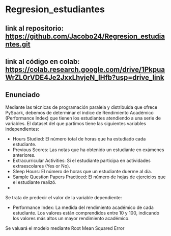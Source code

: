 # Regresion_estudiantes

## link al repositorio: https://github.com/Jacobo24/Regresion_estudiantes.git

## link al código en colab: https://colab.research.google.com/drive/1PkpuaWrZL0rVDE4Je2JxxLhvjeN_lHfb?usp=drive_link

## Enunciado
Mediante las técnicas de programación paralela y distribuida que ofrece PySpark, debemos de determinar el 
índice de Rendimiento Académico (Performance Index) que tienen los estudiantes atendiendo a una serie de 
variables.
El dataset del que partimos tiene las siguientes variables independientes:
- Hours Studied: El número total de horas que ha estudiado cada estudiante.
- Previous Scores: Las notas que ha obtenido un estudiante en exámenes anteriores.
- Extracurricular Activities: Si el estudiante participa en actividades extraescolares (Yes or No).
-  Sleep Hours: El número de horas que un estudiante duerme al día.
-  Sample Question Papers Practiced: El número de hojas de ejercicios que el estudiante realizó.
-  
Se trata de predecir el valor de la variable dependiente:

- Performance Index: La medida del rendimiento académico de cada estudiante. Los valores están 
comprendidos entre 10 y 100, indicando los valores más altos un mayor rendimiento académico.

Se valuará el modelo mediante Root Mean Squared Error

